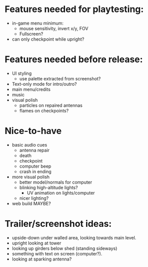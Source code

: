 # Features needed for playtesting:
- in-game menu minimum:
    - mouse sensitivity, invert x/y, FOV
    - Fullscreen?
- can only checkpoint while upright?

# Features needed before release:
- UI styling
    - use palette extracted from screenshot?
- Text-only mode for intro/outro?
- main menu/credits
- music
- visual polish
    - particles on repaired antennas
    - flames on checkpoints?

# Nice-to-have
- basic audio cues
    - antenna repair
    - death
    - checkpoint
    - computer beep
    - crash in ending
- more visual polish
    - better model/normals for computer
    - blinking high-altitude lights?
        - UV animation on lights/computer
    - nicer lighting?
- web build MAYBE?

# Trailer/screenshot ideas:
- upside-down under walled area, looking towards main level.
- upright looking at tower
- looking up girders below shed (standing sideways)
- something with text on screen (computer?). 
- looking at sparking antenna?
